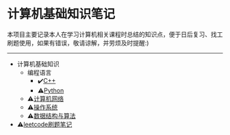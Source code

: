 # 计算机基础知识笔记

本项目主要记录本人在学习计算机相关课程时总结的知识点，便于日后复习、找工刷题使用，如果有错误，敬请谅解，并劳烦及时提醒:)

---

* 计算机基础知识
  * 编程语言
    * :heavy_check_mark:[C++](https://github.com/Kexin-Tang/CS_Notes/blob/main/Program%20Language/C%2B%2B.md)
    * :warning:[Python](https://github.com/Kexin-Tang/CS_Notes/blob/main/Program%20Language/Python.md)
  * :warning:[计算机网络](https://github.com/Kexin-Tang/CS_Notes/blob/main/Computer%20Network/Computer%20Network.md)
  * :warning:[操作系统](https://github.com/Kexin-Tang/CS_Notes/blob/main/Operation%20System/Operation%20System.md)
  * :warning:[数据结构与算法](https://github.com/Kexin-Tang/CS_Notes/blob/main/Data%20Structure%20%26%20Algorithm/Data%20Structure%20%26%20Algorithm.md)
* :warning:[leetcode刷题笔记](https://github.com/Kexin-Tang/CS_Notes/blob/main/leetcode.md)

